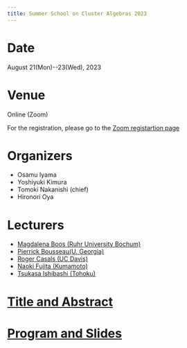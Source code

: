 ```yaml
---
title: Summer School on Cluster Algebras 2023
---
```


# Date
August 21(Mon)--23(Wed), 2023

# Venue
Online (Zoom)

For the registration, please go to the [Zoom registartion page](https://omu-ac-jp.zoom.us/meeting/register/tJMqceChqzwsGNWOgJNGpu0lgxhQoYNdXWxO)

# Organizers
- Osamu Iyama
- Yoshiyuki Kimura
- Tomoki Nakanishi (chief)
- Hironori Oya

# Lecturers

- [Magdalena Boos (Ruhr University Bochum)](https://www.ruhr-uni-bochum.de/ffm/Lehrstuehle/Algebra/boos.html)
- [Pierrick Bousseau(U. Georgia)](https://sites.google.com/view/pierrick-bousseau) 
- [Roger Casals (UC Davis)](https://www.math.ucdavis.edu/~casals/)
- [Naoki Fujita (Kumamoto)](https://nfujita-math.github.io/)
- [Tsukasa Ishibashi (Tohoku)](https://sites.google.com/view/tsukasa-ishibashi/home)


# [Title and Abstract](title-abstract.md)

# [Program and Slides](program-slides.md)